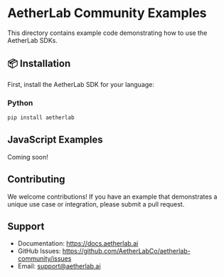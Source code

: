 # AetherLab Community Examples

This directory contains example code demonstrating how to use the AetherLab SDKs.

## 📦 Installation

First, install the AetherLab SDK for your language:

### Python

```bash
pip install aetherlab
```

## JavaScript Examples

Coming soon!

## Contributing

We welcome contributions! If you have an example that demonstrates a unique use case or integration, please submit a pull request.

## Support

- Documentation: https://docs.aetherlab.ai
- GitHub Issues: https://github.com/AetherLabCo/aetherlab-community/issues
- Email: support@aetherlab.ai
